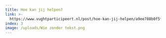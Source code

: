 ```yaml
---
title: Hoe kan jij helpen?
link: >-
  https://www.vughtparticipeert.nl/post/hoe-kan-jij-helpen/a9ee788b0f5face1df02dc515a422c3c#main
index: 3
image: /uploads/Wie zonder tekst.png
---
```


